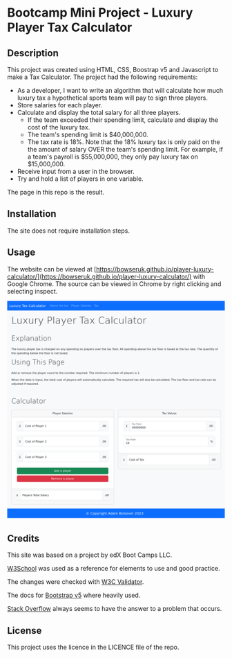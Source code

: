 # Bootcamp Mini Project - Luxury Player Tax Calculator

## Description 

This project was created using HTML, CSS, Boostrap v5 and Javascript to make a Tax Calculator. The project had the following requirements:

* As a developer, I want to write an algorithm that will calculate how much luxury tax a hypothetical sports team will pay to sign three players.
* Store salaries for each player.
* Calculate and display the total salary for all three players.
  * If the team exceeded their spending limit, calculate and display the cost of the luxury tax.
  * The team's spending limit is $40,000,000.
  * The tax rate is 18%. Note that the 18% luxury tax is only paid on the the amount of salary OVER the team's spending limit. For example, if a team's payroll is $55,000,000, they only pay luxury tax on $15,000,000.
* Receive input from a user in the browser.
* Try and hold a list of players in one variable.

The page in this repo is the result.

## Installation

The site does not require installation steps.

## Usage 

The website can be viewed at [https://bowseruk.github.io/player-luxury-calculator/](https://bowseruk.github.io/player-luxury-calculator/) with Google Chrome. The source can be viewed in Chrome by right clicking and selecting inspect.

![Screenshot of the Webpage](assets/images/screenshot.png)

## Credits

This site was based on a project by edX Boot Camps LLC.

[W3School](https://www.w3schools.com/) was used as a reference for elements to use and good practice.

The changes were checked with [W3C Validator](https://validator.w3.org/).

The docs for [Bootstrap v5](https://getbootstrap.com/docs/5.0/getting-started/introduction/) where heavily used.

[Stack Overflow](https://stackoverflow.com/) always seems to have the answer to a problem that occurs.


## License

This project uses the licence in the LICENCE file of the repo.
